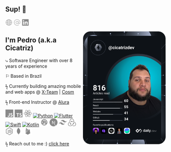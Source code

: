 ## Sup! 👋

<div align="left">
<p align="left">
<a aligh="left" href="https://cicatriz.dev" target="_blank" rel="noreferrer noopener"><img src="https://raw.githubusercontent.com/0xShapeShifter/dev-story/master/public/images/socials/globe.svg" alt="Website" width="22" height="22" /></a>   <a aligh="left" href="mailto:contato@cicatriz.dev" target="_blank" rel="noreferrer noopener"><img src="https://raw.githubusercontent.com/0xShapeShifter/dev-story/master/public/images/socials/at.svg" alt="Email" width="22" height="22" /></a>   <a aligh="left" href="https://www.linkedin.com/in/pedro-c-mello" target="_blank" rel="noreferrer noopener"><img src="https://raw.githubusercontent.com/0xShapeShifter/dev-story/master/public/images/socials/linkedin.svg" alt="LinkedIn" width="22" height="22" /></a>
</p> 
  <a href="https://app.daily.dev/cicatrizdev"><img align="right" src="https://github.com/cicatrizdev/cicatrizdev/blob/master/devcard.svg" width="260" alt="Pedro Mello's Dev Card"/></a>
</div>

## I'm Pedro (a.k.a Cicatriz)

⤷ Software Engineer with over 8 years of experience

⚐ Based in Brazil

ϟ Currently building amazing mobile and web apps @ [X-Team](https://github.com/x-team) | [Cosm](https://github.com/cosm-eng)

ϟ Front-end Instructor @ [Alura](https://www.alura.com.br)

<a href="https://www.javascript.com" target="_blank" rel="noreferrer noopener"><img src="https://raw.githubusercontent.com/0xShapeShifter/dev-story/master/public/images/skills/core/javascript.svg" alt="JavaScript" width="25" height="25" /></a> <a href="https://www.typescriptlang.org" target="_blank" rel="noreferrer noopener"><img src="https://raw.githubusercontent.com/0xShapeShifter/dev-story/master/public/images/skills/core/typescript.svg" alt="Typescript" width="25" height="25" /></a> <a href="https://reactjs.org" target="_blank" rel="noreferrer noopener"><img src="https://raw.githubusercontent.com/0xShapeShifter/dev-story/master/public/images/skills/frontend/react.svg" alt="React" width="25" height="25" /></a> <a href="https://www.python.org/" target="_blank" rel="noreferrer noopener"><img src="https://raw.githubusercontent.com/0xShapeShifter/readme-md/master/public/images/skills/core/python.svg" alt="Python" width="25" height="25"/></a> <a href="https://flutter.dev/" target="_blank" rel="noreferrer noopener"><img src="https://raw.githubusercontent.com/0xShapeShifter/readme-md/master/public/images/skills/extra/flutter.svg" alt="Flutter" width="25" height="25"/></a> <a href="https://developer.apple.com/xcode/swiftui/" target="_blank" rel="noreferrer noopener"><img src="https://raw.githubusercontent.com/0xShapeShifter/readme-md/master/public/images/skills/core/swift.svg" alt="Swift" width="25" height="25" /></a> <a href="https://kotlinlang.org/" target="_blank" rel="noreferrer noopener"> <img src="https://raw.githubusercontent.com/0xShapeShifter/readme-md/master/public/images/skills/core/kotlin.svg" alt="Kotlin" width="25" height="25"/></a> <a href="https://www.rust-lang.org" target="_blank" rel="noreferrer noopener"><img src="https://raw.githubusercontent.com/0xShapeShifter/dev-story/master/public/images/skills/core/rust.svg" alt="Rust" width="25" height="25" /></a> <a href="https://nextjs.org" target="_blank" rel="noreferrer noopener"><img src="https://raw.githubusercontent.com/0xShapeShifter/dev-story/master/public/images/skills/frontend/nextjs.svg" alt="NextJS" width="25" height="25" /></a> <a href="http://tailwindcss.com" target="_blank" rel="noreferrer noopener"><img src="https://raw.githubusercontent.com/0xShapeShifter/dev-story/master/public/images/skills/frontend/tailwind.svg" alt="Tailwind" width="25" height="25" /></a> <a href="https://redux.js.org" target="_blank" rel="noreferrer noopener"><img src="https://raw.githubusercontent.com/0xShapeShifter/dev-story/master/public/images/skills/frontend/redux.svg" alt="Redux" width="25" height="25" /></a> <a href="https://nodejs.org" target="_blank" rel="noreferrer noopener"><img src="https://raw.githubusercontent.com/0xShapeShifter/dev-story/master/public/images/skills/backend/nodejs.svg" alt="NodeJS" width="25" height="25" /></a> <a href="https://www.mongodb.com" target="_blank" rel="noreferrer noopener"><img src="https://raw.githubusercontent.com/0xShapeShifter/dev-story/master/public/images/skills/backend/mongodb.svg" alt="Mongo DB" width="25" height="25" /></a> <a href="https://firebase.google.com" target="_blank" rel="noreferrer noopener"><img src="https://raw.githubusercontent.com/0xShapeShifter/dev-story/master/public/images/skills/backend/firebase.svg" alt="Firebase" width="25" height="25" /></a>

ϟ Reach out to me :) <a href="https://cicatriz.dev" alt="personal web site" target="_blank" rel="noreferrer noopener">click here</a>
